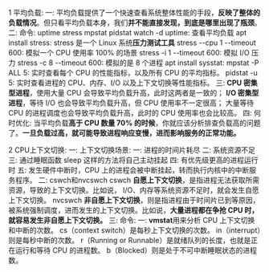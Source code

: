 1 平均负载:
    一: 
        平均负载提供了一个快速查看系统整体性能的手段，**反映了整体的负载情况**。但只看平均负载本身，我们**并不能直接发现，到底是哪里出现了瓶颈**。
    二: 命令: uptime stress mpstat pidstat
            watch -d uptime: 查看平均负载
            apt install stress:
                stress 是一个 Linux 系统**压力测试工具**
                stress --cpu 1 --timeout 600: 模拟一个 CPU 使用率 100% 的场景
                stress -i 1 --timeout 600: 模拟 I/O 压力
                stress -c 8 --timeout 600: 模拟的是 8 个进程
            apt install sysstat:
                mpstat -P ALL 5: 实时查看每个 CPU 的性能指标，以及所有 CPU 的平均指标。
                pidstat -u 5: 实时查看进程的 CPU、内存、I/O 以及上下文切换等性能指标。
    三:
        **CPU 密集型进程**，使用大量 CPU 会导致平均负载升高，此时这两者是一致的；
        **I/O 密集型进程**，等待 I/O 也会导致平均负载升高，但 CPU 使用率不一定很高；
        大量等待 CPU 的进程调度也会导致平均负载升高，此时的 CPU 使用率也会比较高。
    四: 何时优化:
            当平均负载**高于 CPU 数量 70% 的时候**，你就应该分析排查负载高的问题了。**一旦负载过高，就可能导致进程响应变慢，进而影响服务的正常功能。**

2 CPU上下文切换:
    一: 上下文切换场景:
            一: 进程的时间片耗尽
            二: 系统资源不足
            三: 通过睡眠函数 sleep 这样的方法将自己主动挂起
            四: 有优先级更高的进程运行时
            五: 发生硬件中断时，CPU 上的进程会被中断挂起，转而执行内核中的中断服务程序。
    二: cswch和nvcswch
            cswch
                **自愿上下文切换**，是指进程无法获取所需资源，导致的上下文切换。比如说， I/O、内存等系统资源不足时，就会发生自愿上下文切换。
            nvcswch
                **非自愿上下文切换**，则是指进程由于时间片已到等原因，被系统强制调度，进而发生的上下文切换。比如说，**大量进程都在争抢 CPU 时，就容易发生非自愿上下文切换。**
    三: 命令:
            一: **vmstat**用来分析 CPU 上下文切换和中断的次数。
                    cs（context switch）是每秒上下文切换的次数。
                    in（interrupt）则是每秒中断的次数。
                    r（Running or Runnable）是就绪队列的长度，也就是正在运行和等待 CPU 的进程数。
                    b（Blocked）则是处于不可中断睡眠状态的进程数。

    

